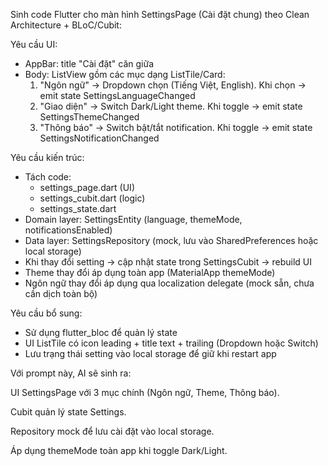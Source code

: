 Sinh code Flutter cho màn hình SettingsPage (Cài đặt chung) theo Clean Architecture + BLoC/Cubit:

Yêu cầu UI:
- AppBar: title "Cài đặt" căn giữa
- Body: ListView gồm các mục dạng ListTile/Card:
  1. "Ngôn ngữ" → Dropdown chọn (Tiếng Việt, English). Khi chọn → emit state SettingsLanguageChanged
  2. "Giao diện" → Switch Dark/Light theme. Khi toggle → emit state SettingsThemeChanged
  3. "Thông báo" → Switch bật/tắt notification. Khi toggle → emit state SettingsNotificationChanged

Yêu cầu kiến trúc:
- Tách code:
  - settings_page.dart (UI)
  - settings_cubit.dart (logic)
  - settings_state.dart
- Domain layer: SettingsEntity (language, themeMode, notificationsEnabled)
- Data layer: SettingsRepository (mock, lưu vào SharedPreferences hoặc local storage)
- Khi thay đổi setting → cập nhật state trong SettingsCubit → rebuild UI
- Theme thay đổi áp dụng toàn app (MaterialApp themeMode)
- Ngôn ngữ thay đổi áp dụng qua localization delegate (mock sẵn, chưa cần dịch toàn bộ)

Yêu cầu bổ sung:
- Sử dụng flutter_bloc để quản lý state
- UI ListTile có icon leading + title text + trailing (Dropdown hoặc Switch)
- Lưu trạng thái setting vào local storage để giữ khi restart app





Với prompt này, AI sẽ sinh ra:

UI SettingsPage với 3 mục chính (Ngôn ngữ, Theme, Thông báo).

Cubit quản lý state Settings.

Repository mock để lưu cài đặt vào local storage.

Áp dụng themeMode toàn app khi toggle Dark/Light.